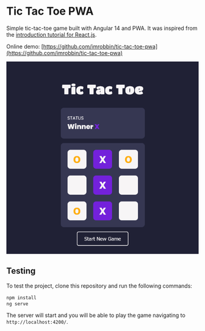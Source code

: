 # Tic Tac Toe PWA

Simple tic-tac-toe game built with Angular 14 and PWA. It was inspired from the [introduction tutorial for React.js](https://reactjs.org/tutorial/tutorial.html).

Online demo: [https://github.com/imrobbin/tic-tac-toe-pwa](https://github.com/imrobbin/tic-tac-toe-pwa)

![tic-tac-toe demo](https://raw.githubusercontent.com/imrobbin/tic-tac-toe-pwa/master/doc-images/tic-tac-toe-pwa.png)

## Testing

To test the project, clone this repository and run the following commands:

```
npm install
ng serve
```

The server will start and you will be able to play the game navigating to `http://localhost:4200/`.
